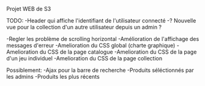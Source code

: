 Projet WEB de S3

TODO: 
-Header qui affiche l'identifiant de l'utilisateur connecté
-? Nouvelle vue pour la collection d'un autre utilisateur depuis un admin ?

-Regler les problème de scrolling horizontal
-Amélioration de l'affichage des messages d'erreur
-Amelioration du CSS global (charte graphique)
-Amelioration du CSS de la page catalogue
-Amelioration du CSS de la page d'un jeu individuel
-Amelioration du CSS de la page collection

Possiblement: 
-Ajax pour la barre de recherche
-Produits séléctionnés par les admins
-Produits les plus récents


